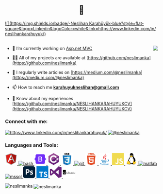 <h1 align="center">👋</h1>

[![](https://img.shields.io/badge/-Neslihan Karahüyük-blue?style=flat-square&logo=Linkedin&logoColor=white&link=https://www.linkedin.com/in/neslihankarahuyuk/)](https://www.linkedin.com/in/neslihankarahuyuk/)
</br></br>

<img align="right" src="https://media1.giphy.com/media/13HgwGsXF0aiGY/giphy.gif" />




- 🔭 I’m currently working on [Asp.net MVC](https://github.com/neslimanka/Recurence/tree/main/vs03/kurumsalWeb)

- 👨‍💻 All of my projects are available at [https://github.com/neslimanka](https://github.com/neslimanka)

- 📝 I regularly write articles on [https://medium.com/@neslimanka](https://medium.com/@neslimanka)

- 📫 How to reach me **karahuyukneslihan@gmail.com**

- 📄 Know about my experiences [https://github.com/neslimanka/NESLIHANKARAHUYUKCV](https://github.com/neslimanka/NESLIHANKARAHUYUKCV)

<h3 align="left">Connect with me:</h3>
<p align="left">
<a href="https://linkedin.com/in/https://www.linkedin.com/in/neslihankarahuyuk/" target="blank"><img align="center" src="https://cdn.jsdelivr.net/npm/simple-icons@3.0.1/icons/linkedin.svg" alt="https://www.linkedin.com/in/neslihankarahuyuk/" height="30" width="40" /></a>
<a href="https://medium.com/@neslimanka" target="blank"><img align="center" src="https://cdn.jsdelivr.net/npm/simple-icons@3.0.1/icons/medium.svg" alt="@neslimanka" height="30" width="40" /></a>
</p>

<h3 align="left">Languages and Tools:</h3>
<p align="left"> <a href="https://angular.io" target="_blank"> <img src="https://raw.githubusercontent.com/devicons/devicon/master/icons/angularjs/angularjs-original.svg" alt="angularjs" width="40" height="40"/> </a> <a href="https://www.gnu.org/software/bash/" target="_blank"> <img src="https://www.vectorlogo.zone/logos/gnu_bash/gnu_bash-icon.svg" alt="bash" width="40" height="40"/> </a> <a href="https://getbootstrap.com" target="_blank"> <img src="https://github.com/devicons/devicon/blob/master/icons/bootstrap/bootstrap-plain.svg" alt="bootstrap" width="40" height="40"/> </a> <a href="https://www.w3schools.com/cs/" target="_blank"> <img src="https://github.com/devicons/devicon/blob/master/icons/csharp/csharp-original.svg" alt="csharp" width="40" height="40"/> </a> <a href="https://www.w3schools.com/css/" target="_blank"> <img src="https://github.com/devicons/devicon/blob/master/icons/css3/css3-original-wordmark.svg" alt="css3" width="40" height="40"/> </a>  <a href="https://git-scm.com/" target="_blank"> <img src="https://www.vectorlogo.zone/logos/git-scm/git-scm-icon.svg" alt="git" width="40" height="40"/> </a> <a href="https://www.w3.org/html/" target="_blank"> <img src="https://github.com/devicons/devicon/blob/master/icons/html5/html5-plain-wordmark.svg" alt="html5" width="40" height="40"/> </a> <a href="https://www.java.com" target="_blank"> <img src="https://github.com/devicons/devicon/blob/master/icons/java/java-original.svg" alt="java" width="40" height="40"/> </a> <a href="https://developer.mozilla.org/en-US/docs/Web/JavaScript" target="_blank"> <img src="https://github.com/devicons/devicon/blob/master/icons/javascript/javascript-plain.svg" alt="javascript" width="40" height="40"/> </a> <a href="https://www.linux.org/" target="_blank"> <img src="https://github.com/devicons/devicon/blob/master/icons/linux/linux-original.svg" alt="linux" width="40" height="40"/> </a> <a href="https://www.mathworks.com/" target="_blank"> <img src="https://raw.githubusercontent.com/simple-icons/simple-icons/master/icons/mathworks.svg" alt="matlab" width="40" height="40"/> </a> <a href="https://www.microsoft.com/en-us/sql-server" target="_blank"> <img src="https://cdn.worldvectorlogo.com/logos/microsoft-sql-server.svg" alt="mssql" width="40" height="40"/> </a> <a href="https://www.photoshop.com/en" target="_blank"> <img src="https://github.com/devicons/devicon/blob/master/icons/photoshop/photoshop-plain.svg" alt="photoshop" width="40" height="40"/> </a>  <a href="https://www.typescriptlang.org/" target="_blank"> <img src="https://github.com/devicons/devicon/blob/master/icons/typescript/typescript-original.svg" alt="typescript" width="40" height="40"/> </a> <a href="https://visualstudio.microsoft.com/tr/" target="_blank"> <img src="https://raw.githubusercontent.com/devicons/devicon/master/icons/visualstudio/visualstudio-plain.svg" alt="visualstudio" width="40" height="40"/> </a>  <a href="https://ubuntu.com/download" target="_blank"> <img src="https://github.com/devicons/devicon/blob/master/icons/ubuntu/ubuntu-plain-wordmark.svg" alt="visualstudio" width="40" height="40"/> </a></p>

<p><img align="left" src="https://github-readme-stats.vercel.app/api/top-langs?username=neslimanka&show_icons=true&locale=en&layout=compact" alt="neslimanka" /></p>

<p>&nbsp;<img align="center" src="https://github-readme-stats.vercel.app/api?username=neslimanka&show_icons=true&locale=en" alt="neslimanka" /></p>

